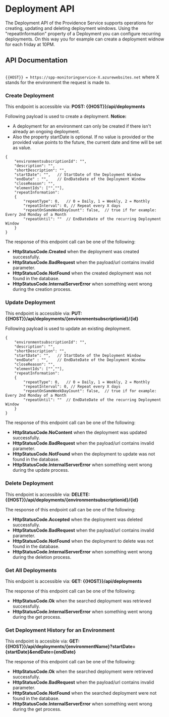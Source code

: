 # Deployment API

The Deployment API of the Providence Service supports operations for creating, updating and deleting deployment windows. 
Using the "repeatInformation" property of a Deployment you can configure recurring deployments. On this way you for example can create a deployment widnow for each friday at 10PM.

## API Documentation
<code>
{{HOST}} = https://spp-monitoringservice-X.azurewebsites.net</code> where X stands for the environment the request is made to.

### Create Deployment

This endpoint is accessible via: **POST: {{HOST}}/api/deployments**

Following payload is used to create a deployment.
**Notice:** 
- A deployment for an environment can only be created if there isn't already an ongoing deployment. 
- Also the property startDate is optional. If no value is provided or the provided value points to the future, the current date and time will be set as value.

```
{
    "environmentsubscriptionId": "",                        
    "description": "", 
    "shortDescription": "",
    "startDate": "",   // StartDate of the Deployment Window
    "endDate" : "",    // EndDateDate of the Deployment Window
    "closeReason": "",
    "elementIds": ["",""],
    "repeatInformation": 
    {
        "repeatType": 0,   // 0 = Daily, 1 = Weekly, 2 = Monthly
        "repeatInterval": 0, // Repeat every X days
        "repeatOnSameWeekDayCount": false,  // true if for example: Every 2nd Monday of a Month
        "repeatUntil": ""  // EndDateDate of the recurring Deployment Window
    }
}
```

The response of this endpoint call can be one of the following:
- **HttpStatusCode.Created** when the deployment was created successfully.
- **HttpStatusCode.BadRequest** when the payload/url contains invalid parameter.
- **HttpStatusCode.NotFound** when the created deployment was not found in the database.
- **HttpStatusCode.InternalServerError** when something went wrong during the creation process.

### Update Deployment

This endpoint is accessible via: **PUT: {{HOST}}/api/deployments/{environmentsubscriptionid}/{id}**

Following payload is used to update an existing deployment.

```
{
    "environmentsubscriptionId": "",                        
    "description": "", 
    "shortDescription": "",
    "startDate": "",   // StartDate of the Deployment Window
    "endDate" : "",    // EndDateDate of the Deployment Window
    "closeReason": "",
    "elementIds": ["",""],
    "repeatInformation": 
    {
        "repeatType": 0,   // 0 = Daily, 1 = Weekly, 2 = Monthly
        "repeatInterval": 0, // Repeat every X days
        "repeatOnSameWeekDayCount": false,  // true if for example: Every 2nd Monday of a Month
        "repeatUntil": ""  // EndDateDate of the recurring Deployment Window
    }
}
```
The response of this endpoint call can be one of the following:
- **HttpStatusCode.NoContent** when the deployment was updated successfully.
- **HttpStatusCode.BadRequest** when the payload/url contains invalid parameter.
- **HttpStatusCode.NotFound** when the deployment to update was not found in the database.
- **HttpStatusCode.InternalServerError** when something went wrong during the update process.

### Delete Deployment

This endpoint is accessible via: **DELETE: {{HOST}}/api/deployments/{environmentsubscriptionid}/{id}**

The response of this endpoint call can be one of the following:
- **HttpStatusCode.Accepted** when the deployment was deleted successfully.
- **HttpStatusCode.BadRequest** when the payload/url contains invalid parameter.
- **HttpStatusCode.NotFound** when the deployment to delete was not found in the database.
- **HttpStatusCode.InternalServerError** when something went wrong during the deletion process.

### Get All Deployments

This endpoint is accessible via: **GET: {{HOST}}/api/deployments**

The response of this endpoint call can be one of the following:
- **HttpStatusCode.Ok** when the searched deployment was retrieved successfully.
- **HttpStatusCode.InternalServerError** when something went wrong during the get process.

### Get Deployment History for an Environment

This endpoint is accesible via: **GET: {{HOST}}/api/deployments/{environmentName}?startDate={startDate}&endDate={endDate}**

The response of this endpoint call can be one of the following:
- **HttpStatusCode.Ok** when the searched deployment were retrieved successfully.
- **HttpStatusCode.BadRequest** when the payload/url contains invalid parameter.
- **HttpStatusCode.NotFound** when the  searched deployment were not found in the database.
- **HttpStatusCode.InternalServerError** when something went wrong during the get process.



